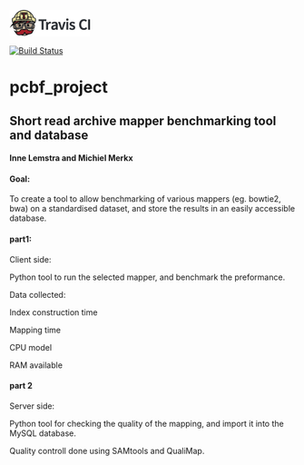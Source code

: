 
![Travis-CI](TravisCI.png)


[![Build Status](https://travis-ci.org/MWJMerkx/pcfb_project.svg?branch=master)](https://travis-ci.org/MWJMerkx/pcfb_project)


# pcbf_project

## Short read archive mapper benchmarking tool and database

#### Inne Lemstra and Michiel Merkx

#### Goal:

To create a tool to allow benchmarking of various mappers (eg. bowtie2, bwa) on a standardised dataset,
and store the results in an easily accessible database.

#### part1:

Client side:

Python tool to run the selected mapper, and benchmark the preformance.

Data collected:

Index construction time

Mapping time

CPU model

RAM available

#### part 2

Server side:

Python tool for checking the quality of the mapping, and import it into the MySQL database.

Quality controll done using SAMtools and QualiMap.


